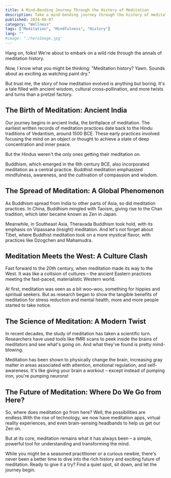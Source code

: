 ```yaml
---
title: A Mind-Bending Journey Through the History of Meditation
description: Take a mind-bending journey through the history of meditation, from ancient India to modern science. Discover how this simple practice transformed the world!
published: 2024-08-07
category: "Wellness"
tags: ["Meditation", "Mindfulness", "History"]
lang: ""
#image: "./heroImage.jpg"
---
```


<!-- ![Hero Image](./heroImage.jpg) -->

Hang on, folks! We're about to embark on a wild ride through the annals of meditation history.

Now, I know what you might be thinking: "Meditation history? Yawn. Sounds about as exciting as watching paint dry."

But trust me, the story of how meditation evolved is anything but boring. It's a tale filled with ancient wisdom, cultural cross-pollination, and more twists and turns than a pretzel factory.


## The Birth of Meditation: Ancient India

Our journey begins in ancient India, the birthplace of meditation. The earliest written records of meditation practices date back to the Hindu traditions of Vedantism, around 1500 BCE. These early practices involved focusing the mind on an object or thought to achieve a state of deep concentration and inner peace.

But the Hindus weren't the only ones getting their meditation on.

Buddhism, which emerged in the 6th century BCE, also incorporated meditation as a central practice. Buddhist meditation emphasized mindfulness, awareness, and the cultivation of compassion and wisdom.

## The Spread of Meditation: A Global Phenomenon

As Buddhism spread from India to other parts of Asia, so did meditation practices. In China, Buddhism mingled with Taoism, giving rise to the Chan tradition, which later became known as Zen in Japan.

Meanwhile, in Southeast Asia, Theravada Buddhism took hold, with its emphasis on Vipassana (insight) meditation. And let's not forget about Tibet, where Buddhist meditation took on a more mystical flavor, with practices like Dzogchen and Mahamudra.

## Meditation Meets the West: A Culture Clash

Fast forward to the 20th century, when meditation made its way to the West. It was like a collision of cultures – the ancient Eastern practices meeting the fast-paced, materialistic Western world.

At first, meditation was seen as a bit woo-woo, something for hippies and spiritual seekers. But as research began to show the tangible benefits of meditation for stress reduction and mental health, more and more people started to take notice.

## The Science of Meditation: A Modern Twist

In recent decades, the study of meditation has taken a scientific turn. Researchers have used tools like fMRI scans to peek inside the brains of meditators and see what's going on. And what they've found is pretty mind-blowing.

Meditation has been shown to physically change the brain, increasing gray matter in areas associated with attention, emotional regulation, and self-awareness. It's like giving your brain a workout – except instead of pumping iron, you're pumping neurons!

## The Future of Meditation: Where Do We Go from Here?

So, where does meditation go from here? Well, the possibilities are endless.With the rise of technology, we now have meditation apps, virtual reality experiences, and even brain-sensing headbands to help us get our Zen on.

But at its core, meditation remains what it has always been – a simple, powerful tool for understanding and transforming the mind.

While you might be a seasoned practitioner or a curious newbie, there's never been a better time to dive into the rich history and exciting future of meditation. Ready to give it a try? Find a quiet spot, sit down, and let the journey begin.
